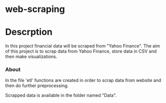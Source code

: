 # web-scraping

# Descrption
In this project financial data will be scraped from "Yahoo Finance". The aim of this project
is to scrap data from Yahoo Finance, store data in CSV and then make 
visualizations.


### About

In the file 'etl' functions are created in order to scrap data from website and then do 
further preprocessing.

Scrapped data is available in the folder named "Data".

